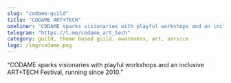 ```yaml
---
slug: "codame-guild"
title: "CODAME ART+TECH"
oneliner: "CODAME sparks visionaries with playful workshops and an inclusive ART+TECH Festival, running since 2010."
telegram: "https://t.me/codame_art_tech"
category: guild, theme based guild,	awareness, art, service	
logo: /img/codame.png
---
```


“CODAME sparks visionaries with playful workshops and an inclusive ART+TECH Festival, running since 2010.”
